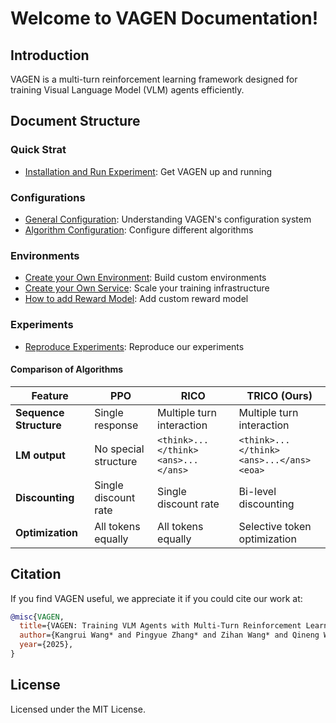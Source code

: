 # Welcome to VAGEN Documentation!

## Introduction
VAGEN is a multi-turn reinforcement learning framework designed for training Visual Language Model (VLM) agents efficiently.

## Document Structure

### Quick Strat
- [Installation and Run Experiment](run-exp.md): Get VAGEN up and running

### Configurations
- [General Configuration](general-config.md): Understanding VAGEN's configuration system
- [Algorithm Configuration](algo-config.md): Configure different algorithms

### Environments
- [Create your Own Environment](create-env.md): Build custom environments
- [Create your Own Service](create-service.md): Scale your training infrastructure
- [How to add Reward Model](reward-model.md): Add custom reward model

### Experiments
- [Reproduce Experiments](reproduce-exp.md): Reproduce our experiments


#### Comparison of Algorithms

| **Feature** | **PPO** | **RICO** | **TRICO (Ours)** |
| --- | --- | --- | --- |
| **Sequence Structure** | Single response | Multiple turn interaction | Multiple turn interaction |
| **LM output** | No special structure | `<think>...</think><ans>...</ans>` | `<think>...</think><ans>...</ans><eoa>` |
| **Discounting** | Single discount rate | Single discount rate | Bi-level discounting |
| **Optimization** | All tokens equally | All tokens equally | Selective token optimization |


## Citation

If you find VAGEN useful, we appreciate it if you could cite our work at:

```bibtex
@misc{VAGEN,
  title={VAGEN: Training VLM Agents with Multi-Turn Reinforcement Learning},
  author={Kangrui Wang* and Pingyue Zhang* and Zihan Wang* and Qineng Wang* and Linjie Li* and Zhengyuan Yang and Chi Wan and Yiping Lu and Manling Li},
  year={2025},
}
```

## License
Licensed under the MIT License. 